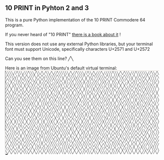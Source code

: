 ## 10 PRINT in Pyhton 2 and 3

This is a pure Python implementation of the 10 PRINT Commodere 64 program.

If you never heard of "10 PRINT" [there is a book about it](https://10print.org/) !

This version does not use any external Python libraries, but your terminal font must support Unicode, specifically characters U+2571 and U+2572

Can you see them on this line? &#9585;&#9586;

Here is an image from Ubuntu's default virtual terminal:
![Ubuntu virtual terminal screenshot](10print.png) 